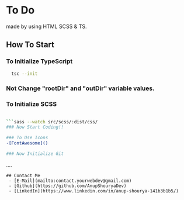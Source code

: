 # To Do
made by using HTML SCSS & TS. 

## How To Start
### To Initialize TypeScript
```bash
  tsc --init
```
### Not Change "rootDir" and "outDir" variable values.

### To Initialize SCSS
```bash
  
```sass --watch src/scss/:dist/css/
### Now Start Coding!!

### To Use Icons 
-[FontAwesome]()

### Now Initialize Git
```
  ....
```
## Contact Me
 - [E-Mail](mailto:contact.yourwebdev@gmail.com)
 - [Github](https://github.com/AnupShouryaDev)
 - [LinkedIn](https://www.linkedin.com/in/anup-shourya-141b3b1b5/)



